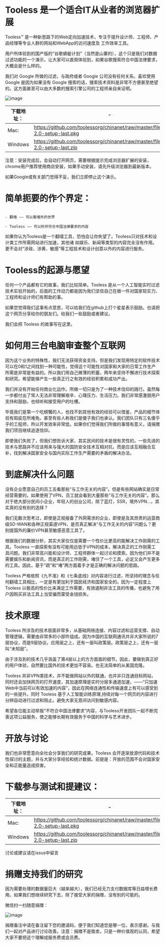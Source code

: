 # Tooless 是一个适合IT从业者的浏览器扩展

Tooless™ 是一种新思路下的Web定向加速技术，专注于提升设计师、工程师、产品经理等专业人群的网站和WebApp的访问速度及 工作效率工具。

用户所体验到的国产版的“谷歌蜻蜓计划”（当然是山寨的），这个只是我们对数据过滤功能的一个演示，让大家可以直观体验到，如果谷歌搜索符合中国法律要求，大概会是什么样的。

我们对 Google 所做的过滤，与政府或者 Google 公司没有任何关系。喜欢使用 Google 是因为如果没有 Google 搜索的话，搜索技术资料是非常不方便甚至绝望的。这方面甚至可以由大多数的搜索引擎公司的工程师亲自来证明。

![image](https://github.com/toolessorg/chinanet/blob/master/img/dragonfly.png)

下载地址： | -
---|---
Mac: | https://github.com/toolessorg/chinanet/raw/master/files/tooless-2.0-setup-last.pkg
Windows | https://github.com/toolessorg/chinanet/raw/master/files/tooless-2.0-setup-last.zip

注意：安装完成后，会自动打开网页，需要根据提示完成浏览器扩展的安装，chrome用户推荐使用商店安装，如果手动安装，请先升级浏览器到最新版本。

如果Google或有关部门觉得不妥，我们立即停止这个演示。


# 简单扼要的作个界定：

```

- 翻墙 —— 可以看墙外的世界

- Tooless —— 可以秒开符合中国法律要求的内容

```

如果你认为Tooless是一个翻墙工具，恐怕会让你失望了。Tooless只对技术和设计类工作所需网站进行加速，其他诸 如娱乐、新闻等类型的内容完全没有作用。更不会对“涉政、涉黄、敏感”等工程技术和设计创意以外的内容进行服务。

# Tooless的起源与愿望

任何一个产品都有它的故事，我们比较简单。Tooless 是从一个人工智能实时过滤技术实验开始的，后面的工作动力都是因为我们坚信自己在做一件对国家软实力、工程师和设计师们有帮助的事。

如果您觉得我们这事有点意思，可以给我们在github上打个星星表示鼓励。也请把这个网页分享给你的朋友们。给我们一些鼓励或者建议。

我们会把 Tooless 的故事写在这里。

# 如何用三台电脑审查整个互联网

因为这个业务的特殊性，我们无法获得资金支持。但是我们发现用特定的软件技术可以在0和1之间找到一种可能性，觉得这个可能性对国家和大家的日常工作生产所需是非常是有益的。所以我们用自己微薄的积蓄，两年来坚持不懈进行技术探索和研究。希望能够产生一些真正行之有效的经验积累和成功产出。

我们并没有开始任何商业化运作。所做一切只是为了一种技术信仰的践行。虽然每一步都付出了常人无法非常理解艰辛、心理压力、生活压力。我们非常感激朋用户支持和鼓励，也倾听和接受用户的吐槽。

毕竟我们是第一个吃螃蟹的人，也找不到其他有效的经验可以借鉴，产品的细节体验有瑕疵在所难免。甚至有些人称我们是傻子我们也承认。我们团队只有三名傻乎乎的工程师，所以开发效率非常低。如果你们觉得我们所做的事情有意义，请捐赠我们项目继续追逐信仰。

即使我们失败了，但我们想告诉大家，其实民间的技术是很有灵性的，一些先进的技术与思路并不应该用来与强大的国防安全技术互相对抗，而是应该互相融合互补，找到解决国家安全与国内实际工作生产需要的矛盾的解决办法。


# 到底解决什么问题

没有企业愿意自己的员工去看那些“与工作无关的内容”。但是有些网站确实是日常经营需要的。如果使用了VPN，员工就会看到大量那些“与工作无关的内容”。那么对于绝大部分民间小企业，年轻人的创业公司，除了蓝灯，SSR，境外VPN...，其实真的没有别的选择？

我们无数次思考过，即使是正规报备了外网需求的企业，即使是及其昂贵的运营商级SD-WAN和各种正规渠道VPN，是否真正解决“与工作无关的内容”问题么？更别提国外的廉价VPN甚至敏感恶意工具了。

根据我们的数据分析，其实大家仅仅是需要一个性价比更高的能解决工作刚需的工具。Tooless 一直探索有没有可能用远低于VPN的成本，解决真正的工作刚需工具问题。我们非常高兴能和设计师、工程师群体一起讨论和摸索。因为他们并不是需要娱乐和新闻资讯，而是真正的工作刚需，堵住了一个工具，必定又会产生更多的工具。因此，基于“疏”和“堵”两方面着手才是正确的解决问题的思路。

Tooless 严格依照《九不准》和《七条底线》对内容进行过滤，所坚持的理念与任何翻墙工具相比，一定是有更加利于国民经济和国家安全的。因为一定程度上 Tooless 以极高的性价比来满足工作需要，有效遏制非法工具的传播，也避免了用户因购买非法工具上当受骗而蒙受金钱损失。


# 技术原理

Tooless 所涉及的技术层面非常多，从基础网络连接、内容过滤和运营支撑、自动管理逻辑，需要由非常多的小部件组成。因为中国的互联网通讯并非大家所说的7层协议，而是9层协议。应用层之上，还有一层叫政策层。政策层之上，还有一层叫“未知层”。

由于涉及到的技术几乎涵盖了第4层以上的方方面面的细节。因此，要做到真正好的用户体验，自然要比国外的技术更加不容易。也无法简单的从美国克隆。

Tooless 并非VPN类技术，并不能做网站以外的联通，也并非只连通目标网站，同时还会加快网页的打开速度，其加速原理是实时分层多通道加速，——“只加速Web中当前可以有效加速的内容”，因此在网络连通性和传输速度上有可以感受到的一些提升。同时 Tooless 基于人工智能训练原理,持续对每一个网页的内容进行分辨自动进行过滤和阻止。避免大家无意间访问到敏感内容。


希望各位能主动举报“不符合中国法律要求”内容，与Tooless开发团队一起不断完善这项公益服务，使之能够长期有效服务于中国的科学与艺术进步。

# 开放与讨论

我们也非常愿意向全社会分享我们的研究成果。Tooless 会开逐渐放源代码和技术性探讨的主题，并与大家分享经验和统计数据。前提是：开放的范围不会对国家安全和正能量造成损害。


# 下载参与测试和提建议：
下载地址： | -
---|---
Mac: | https://github.com/toolessorg/chinanet/raw/master/files/tooless-2.0-setup-last.pkg
Windows | https://github.com/toolessorg/chinanet/raw/master/files/tooless-2.0-setup-last.zip

   讨论或建议请在issus中留言


# 捐赠支持我们的研究
因为需要处理的数据量巨大（越来越大），我们已经无力支付数据库等日益增长费用。如果我们想继续研究下去，除了接受大家的捐赠，没有别的可能的。

微信扫一扫随意捐赠：

![image](https://github.com/toolessorg/chinanet/blob/master/img/wxzf.png)



捐赠备注中请在备注留下您的邀请码，便于我们知道您是哪一位，表示感谢。与我们一起对产品进行讨论改善。注意：捐赠不是贩卖，只是一种价值观的认同，希望大家不要把这个理解成服务费或会员费。
